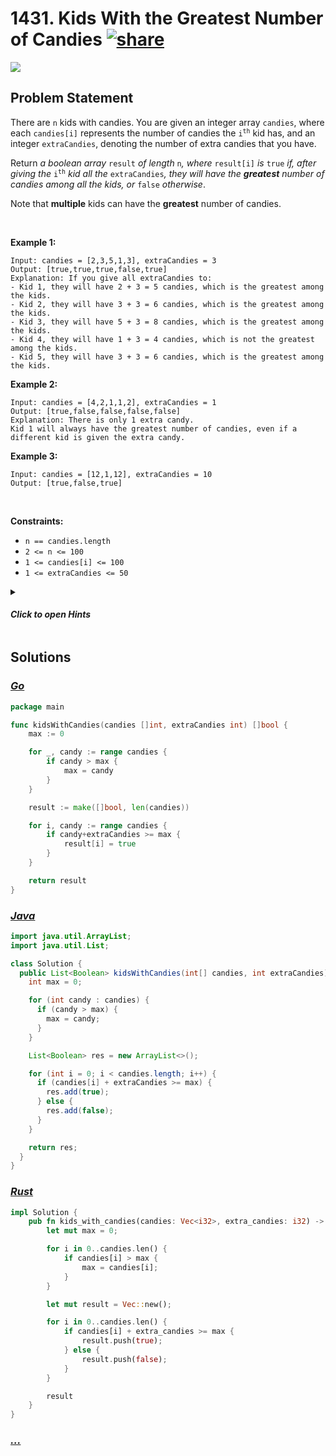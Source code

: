 # 1431. Kids With the Greatest Number of Candies [![share]](https://leetcode.com/problems/kids-with-the-greatest-number-of-candies/)

![][easy]

## Problem Statement

<p>There are <code>n</code> kids with candies. You are given an integer array <code>candies</code>, where each <code>candies[i]</code> represents the number of candies the <code>i<sup>th</sup></code> kid has, and an integer <code>extraCandies</code>, denoting the number of extra candies that you have.</p>
<p>Return <em>a boolean array </em><code>result</code><em> of length </em><code>n</code><em>, where </em><code>result[i]</code><em> is </em><code>true</code><em> if, after giving the </em><code>i<sup>th</sup></code><em> kid all the </em><code>extraCandies</code><em>, they will have the <strong>greatest</strong> number of candies among all the kids</em><em>, or </em><code>false</code><em> otherwise</em>.</p>
<p>Note that <strong>multiple</strong> kids can have the <strong>greatest</strong> number of candies.</p>
<p> </p>
<p><strong class="example">Example 1:</strong></p>

```
Input: candies = [2,3,5,1,3], extraCandies = 3
Output: [true,true,true,false,true]
Explanation: If you give all extraCandies to:
- Kid 1, they will have 2 + 3 = 5 candies, which is the greatest among the kids.
- Kid 2, they will have 3 + 3 = 6 candies, which is the greatest among the kids.
- Kid 3, they will have 5 + 3 = 8 candies, which is the greatest among the kids.
- Kid 4, they will have 1 + 3 = 4 candies, which is not the greatest among the kids.
- Kid 5, they will have 3 + 3 = 6 candies, which is the greatest among the kids.
```

<p><strong class="example">Example 2:</strong></p>

```
Input: candies = [4,2,1,1,2], extraCandies = 1
Output: [true,false,false,false,false]
Explanation: There is only 1 extra candy.
Kid 1 will always have the greatest number of candies, even if a different kid is given the extra candy.
```

<p><strong class="example">Example 3:</strong></p>

```
Input: candies = [12,1,12], extraCandies = 10
Output: [true,false,true]
```

<p> </p>
<p><strong>Constraints:</strong></p>
<ul>
<li><code>n == candies.length</code></li>
<li><code>2 &lt;= n &lt;= 100</code></li>
<li><code>1 &lt;= candies[i] &lt;= 100</code></li>
<li><code>1 &lt;= extraCandies &lt;= 50</code></li>
</ul>

<details>
<summary>

#### _Click to open Hints_

</summary>

- Use greedy approach. For each kid check if candies[i] + extraCandies ≥ maximum in Candies[i].

</details>

## Solutions

### [_Go_](kids_with_the_greatest_number_of_candies.go)

```go [Go]
package main

func kidsWithCandies(candies []int, extraCandies int) []bool {
	max := 0

	for _, candy := range candies {
		if candy > max {
			max = candy
		}
	}

	result := make([]bool, len(candies))

	for i, candy := range candies {
		if candy+extraCandies >= max {
			result[i] = true
		}
	}

	return result
}

```

### [_Java_](KidsWithTheGreatestNumberOfCandies.java)

```java [Java]
import java.util.ArrayList;
import java.util.List;

class Solution {
  public List<Boolean> kidsWithCandies(int[] candies, int extraCandies) {
    int max = 0;

    for (int candy : candies) {
      if (candy > max) {
        max = candy;
      }
    }

    List<Boolean> res = new ArrayList<>();

    for (int i = 0; i < candies.length; i++) {
      if (candies[i] + extraCandies >= max) {
        res.add(true);
      } else {
        res.add(false);
      }
    }

    return res;
  }
}
```

### [_Rust_](kids_with_the_greatest_number_of_candies.rs)

```rs [Rust]
impl Solution {
    pub fn kids_with_candies(candies: Vec<i32>, extra_candies: i32) -> Vec<bool> {
        let mut max = 0;

        for i in 0..candies.len() {
            if candies[i] > max {
                max = candies[i];
            }
        }

        let mut result = Vec::new();

        for i in 0..candies.len() {
            if candies[i] + extra_candies >= max {
                result.push(true);
            } else {
                result.push(false);
            }
        }

        result
    }
}

```

### [_..._]()

```

```

<!----------------------------------{ link }--------------------------------->

[share]: https://graph.org/file/3ea5234dda646b71c574a.png
[easy]: https://img.shields.io/badge/Difficulty-Easy-bright.svg
[medium]: https://img.shields.io/badge/Difficulty-Medium-yellow.svg
[hard]: https://img.shields.io/badge/Difficulty-Hard-red.svg
